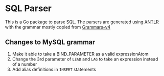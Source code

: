 # SQL Parser

This is a Go package to parse SQL. The parsers are generated using [ANTLR](https://github.com/antlr/antlr4)
with the grammar mostly copied from [Grammars-v4](https://github.com/antlr/grammars-v4)

## Changes to MySQL grammar

1. Make it able to take a BIND_PARAMETER as a valid expressionAtom
1. Change the 3rd parameter of `LEAD` and `LAG` to take an expression instead of a number
1. Add alias definitions in `INSERT` statements
